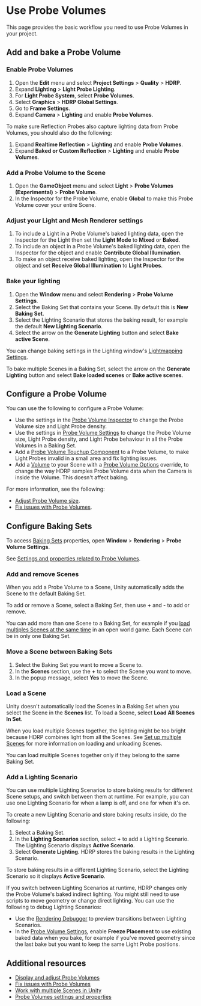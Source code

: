 # Use Probe Volumes

This page provides the basic workflow you need to use Probe Volumes in your project.

## Add and bake a Probe Volume

### Enable Probe Volumes

1. Open the **Edit** menu and select **Project Settings** > **Quality** > **HDRP**.
2. Expand **Lighting** > **Light Probe Lighting**.
3. For **Light Probe System**, select **Probe Volumes**.
4. Select **Graphics** > **HDRP Global Settings**.
5. Go to **Frame Settings**.
6. Expand **Camera** > **Lighting** and enable **Probe Volumes**.

To make sure Reflection Probes also capture lighting data from Probe Volumes, you should also do the following:

1. Expand **Realtime Reflection** > **Lighting** and enable **Probe Volumes**.
2. Expand **Baked or Custom Reflection** > **Lighting** and enable **Probe Volumes**.

### Add a Probe Volume to the Scene

1. Open the **GameObject** menu and select **Light** > **Probe Volumes (Experimental)** > **Probe Volume**.
2. In the Inspector for the Probe Volume, enable **Global** to make this Probe Volume cover your entire Scene.

### Adjust your Light and Mesh Renderer settings

1. To include a Light in a Probe Volume's baked lighting data, open the Inspector for the Light then set the **Light Mode** to **Mixed** or **Baked**.
2. To include an object in a Probe Volume's baked lighting data, open the Inspector for the object and enable **Contribute Global Illumination**.
3. To make an object receive baked lighting, open the Inspector for the object and set **Receive Global Illumination** to **Light Probes**. 

### Bake your lighting

1. Open the **Window** menu and select **Rendering** > **Probe Volume Settings**.
2. Select the Baking Set that contains your Scene. By default this is **New Baking Set**.
3. Select the Lighting Scenario that stores the baking result, for example the default **New Lighting Scenario**.
4. Select the arrow on the **Generate Lighting** button and select **Bake active Scene**.

You can change baking settings in the Lighting window's [Lightmapping Settings](https://docs.unity3d.com/Documentation/Manual/class-LightingSettings.html#LightmappingSettings).

To bake multiple Scenes in a Baking Set, select the arrow on the **Generate Lighting** button and select **Bake loaded scenes** or **Bake active scenes**.

## Configure a Probe Volume

You can use the following to configure a Probe Volume:

- Use the settings in the [Probe Volume Inspector](probevolumes-settings.md#probe-volume-properties) to change the Probe Volume size and Light Probe density.
- Use the settings in [Probe Volume Settings](probevolumes-settings.md#probe-volume-settings) to change the Probe Volume size, Light Probe density, and Light Probe behaviour in all the Probe Volumes in a Baking Set.
- Add a [Probe Volume Touchup Component](probevolumes-settings.md#probe-volume-touchup-component) to a Probe Volume, to make Light Probes invalid in a small area and fix lighting issues.
- Add a [Volume](Volumes.md) to your Scene with a [Probe Volume Options](probevolumes-settings.md#probe-volumes-options-override) override, to change the way HDRP samples Probe Volume data when the Camera is inside the Volume. This doesn't affect baking.

For more information, see the following:

- [Adjust Probe Volume size](probevolumes-showandadjust.md#adjust-probe-volume-size).
- [Fix issues with Probe Volumes](probevolumes-fixissues.md).

## Configure Baking Sets

To access [Baking Sets](probevolumes-concept.md#baking-sets) properties, open **Window** > **Rendering** > **Probe Volume Settings**. 

See [Settings and properties related to Probe Volumes](probevolumes-settings.md#probe-volume-settings).

### Add and remove Scenes

When you add a Probe Volume to a Scene, Unity automatically adds the Scene to the default Baking Set.

To add or remove a Scene, select a Baking Set, then use **+** and **-** to add or remove.

You can add more than one Scene to a Baking Set, for example if you [load multiples Scenes at the same time](https://docs.unity3d.com/Documentation/Manual/MultiSceneEditing.html) in an open world game. Each Scene can be in only one Baking Set.

### Move a Scene between Baking Sets

1. Select the Baking Set you want to move a Scene to.
2. In the **Scenes** section, use the **+** to select the Scene you want to move.
3. In the popup message, select **Yes** to move the Scene.

### Load a Scene

Unity doesn't automatically load the Scenes in a Baking Set when you select the Scene in the **Scenes** list. To load a Scene, select **Load All Scenes In Set**.

When you load multiple Scenes together, the lighting might be too bright because HDRP combines light from all the Scenes. See [Set up multiple Scenes](https://docs.unity3d.com/Manual/setupmultiplescenes.html) for more information on loading and unloading Scenes.

You can load multiple Scenes together only if they belong to the same Baking Set.

<a name="scenarios"></a>
### Add a Lighting Scenario

You can use multiple Lighting Scenarios to store baking results for different Scene setups, and switch between them at runtime. For example, you can use one Lighting Scenario for when a lamp is off, and one for when it's on.

To create a new Lighting Scenario and store baking results inside, do the following:

1. Select a Baking Set.
2. In the **Lighting Scenarios** section, select **+** to add a Lighting Scenario. The Lighting Scenario displays **Active Scenario**.
3. Select **Generate Lighting**. HDRP stores the baking results in the Lighting Scenario.

To store baking results in a different Lighting Scenario, select the Lighting Scenario so it displays **Active Scenario**.

If you switch between Lighting Scenarios at runtime, HDRP changes only the Probe Volume's baked indirect lighting. You might still need to use scripts to move geometry or change direct lighting. You can use the following to debug Lighting Scenarios:

- Use the [Rendering Debugger](Render-Pipeline-Debug-Window.md#ProbeVolume) to preview transitions between Lighting Scenarios.
- In the [Probe Volume Settings](probevolumes-settings.md#probe-volume-settings), enable **Freeze Placement** to use existing baked data when you bake, for example if you've moved geometry since the last bake but you want to keep the same Light Probe positions.

## Additional resources

- [Display and adjust Probe Volumes](probevolumes-showandadjust.md)
- [Fix issues with Probe Volumes](probevolumes-fixissues.md)
- [Work with multiple Scenes in Unity](https://docs.unity3d.com/Documentation/Manual/MultiSceneEditing.html)
- [Probe Volumes settings and properties](probevolumes-settings.md)
